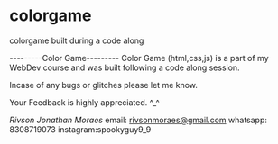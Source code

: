 # colorgame
colorgame built during a code along 

---------Color Game---------
Color Game (html,css,js) is a part of my WebDev course and was built  following a code along session.

Incase of any bugs or glitches please let me know.

Your Feedback is highly appreciated. ^_^



*Rivson Jonathan Moraes*
email: rivsonmoraes@gmail.com
whatsapp: 8308719073 
instagram:spookyguy9_9
